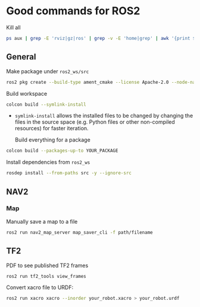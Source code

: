 # Good commands for ROS2

Kill all

```bash
ps aux | grep -E 'rviz|gz|ros' | grep -v -E 'home|grep' | awk '{print $2}' | xargs kill
```

## General

Make package under `ros2_ws/src`

```bash
ros2 pkg create --build-type ament_cmake --license Apache-2.0 --node-name my_node my_package
```

Build workspace

```bash
colcon build --symlink-install
```

- `symlink-install` allows the installed files to be changed by changing
  the files in the source space (e.g. Python files or other non-compiled resources)
  for faster iteration.

  Build everything for a package

```bash
colcon build --packages-up-to YOUR_PACKAGE
```

Install dependencies from `ros2_ws`

```bash
rosdep install --from-paths src -y --ignore-src
```

## NAV2

### Map

Manually save a map to a file

```bash
ros2 run nav2_map_server map_saver_cli -f path/filename
```

## TF2

PDF to see published TF2 frames

```bash
ros2 run tf2_tools view_frames
```

Convert xacro file to URDF:

```bash
ros2 run xacro xacro --inorder your_robot.xacro > your_robot.urdf
```

